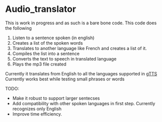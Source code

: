 # Audio_translator

This is work in progress and as such is a bare bone code. This code does the following

1. Listen to a sentence spoken (in english)
2. Creates a list of the spoken words
3. Translates to another language like French and creates a list of it.
4. Compiles the list into a sentence
5. Converts the text to speech in translated language
6. Plays the mp3 file created


Currently it translates from English to all the languages supported in [gTTS]('https://pypi.python.org/pypi/gTTS')
Currently works best while testing small phrases or words

TODO:
* Make it robust to support larger sentecses
* Add compatibility with other spoken languages in first step. Currently recognizes only English
* Improve time efficiency.
